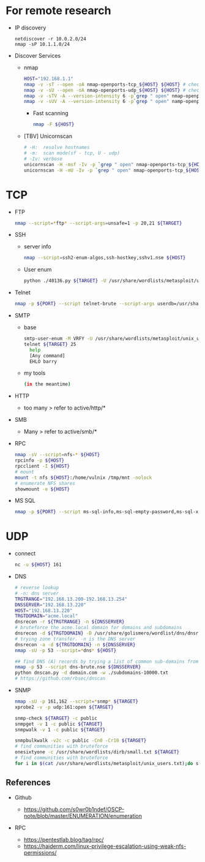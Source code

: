 # For remote research
- IP discovery
  ~~~
  netdiscover -r 10.0.2.0/24
  nmap -sP 10.1.1.0/24
  ~~~

- Discover Services
  - nmap
    ~~~sh
    HOST="192.168.1.1"
    nmap -v -sT --open -oA nmap-openports-tcp_${HOST} ${HOST} # check open ports
    nmap -v -sU --open -oA nmap-openports-udp_${HOST} ${HOST} # check open ports for udp
    nmap -v -sTV -A --version-intensity 6 -p`grep " open" nmap-openports-tcp_${HOST}.nmap | cut -d"/" -f1 | tr '\n' ',' | rev | cut -d"," -f2- | rev` -oA nmap-details-tcp_${HOST} ${HOST} # check details for tcp
    nmap -v -sUV -A --version-intensity 6 -p`grep " open" namp-openports-udp_${HOST}.nmap | cut -d"/" -f1 | tr '\n' ',' | rev | cut -d"," -f2- | rev` -oA nmap-details-udp_${HOST} ${HOST} # check details for udp
    ~~~

    - Fast scanning
      ~~~sh
      nmap -F ${HOST}
      ~~~

  - [TBV] Unicornscan
    ~~~sh
    # -H:  resolve hostnames
    # -m:  scan mode(sf - tcp, U - udp)
    # -Iv: verbose
    unicornscan -H -msf -Iv -p `grep " open" nmap-openports-tcp_${HOST}.nmap | cut -d"/" -f1 | tr '\n' ',' | rev | cut -d"," -f2- | rev` ${HOST} # tcp scan
    unicornscan -H -mU -Iv -p `grep " open" nmap-openports-tcp_${HOST}.nmap | cut -d"/" -f1 | tr '\n' ',' | rev | cut -d"," -f2- | rev` ${HOST} # tcp scan
    ~~~

# TCP
- FTP
  ~~~sh
  nmap --script=*ftp* --script-args=unsafe=1 -p 20,21 ${TARGET}
  ~~~

- SSH
  - server info
    ~~~sh
    nmap --script=ssh2-enum-algos,ssh-hostkey,sshv1.nse ${HOST}
    ~~~
  - User enum
    ~~~sh
    python ./40136.py ${TARGET} -U /usr/share/wordlists/metasploit/unix_users.txt -e --trials 5 --bytes 10
    ~~~

- Telnet
  ~~~sh
  nmap -p ${PORT} --script telnet-brute --script-args userdb=/usr/share/metasploit-framework/data/wordlists/unix_users,passdb=/usr/share/wordlists/rockyou.txt,telnet-brute.timeout=20s ${TARGET}
  ~~~

- SMTP
  - base
    ~~~sh
    smtp-user-enum -M VRFY -U /usr/share/wordlists/metasploit/unix_users.txt -t ${TARGET}
    telnet ${TARGET} 25
      help
      [Any command]
      EHLO barry
    ~~~
  - my tools
    ~~~sh
    (in the meantime)
    ~~~

- HTTP
  - too many > refer to active/http/*

- SMB
  - Many > refer to active/smb/*

- RPC
  ~~~sh
  nmap -sV --script=nfs-* ${HOST}
  rpcinfo -p ${HOST}
  rpcclient -I ${HOST}
  # mount
  mount -t nfs ${HOST}:/home/vulnix /tmp/mnt -nolock
  # enumerate NFS shares
  showmount -e ${HOST}
  ~~~

- MS SQL
  ~~~sh
  nmap -p ${PORT} --script ms-sql-info,ms-sql-empty-password,ms-sql-xp-cmdshell,ms-sql-config,ms-sql-ntlm-info,ms-sql-tables,ms-sql-hasdbaccess,ms-sql-dac,ms-sql-dump-hashes --script-args mssql.instance-port=${PORT},mssql.username=sa,mssql.password=,mssql.instance-name=MSSQLSERVER ${TARGET}
  ~~~

# UDP
- connect
  ~~~sh
  nc -u ${HOST} 161
  ~~~

- DNS
  ~~~sh
  # reverse lookup
  # -n: dns server
  TRGTRANGE="192.168.13.200-192.168.13.254"
  DNSSERVER="192.168.13.220"
  HOST="192.168.13.220"
  TRGTDOMAIN="acme.local"
  dnsrecon -r ${TRGTRANGE} -n ${DNSSERVER}
  # bruteforce the acme.local domain for domains and subdomains
  dnsrecon -d ${TRGTDOMAIN} -D /usr/share/golismero/wordlist/dns/dnsrecon.txt -t brt
  # trying zone transfer. -n is the DNS server
  dnsrecon -a -d ${TRGTDOMAIN} -n ${DNSSERVER}
  nmap -sU -p 53 --script=*dns* ${HOST}
  
  ## find DNS (A) records by trying a list of common sub-domains from a wordlist.
  nmap -p 53 --script dns-brute.nse ${DNSSERVER}
  python dnscan.py -d domain.com -w ./subdomains-10000.txt
  # https://github.com/rbsec/dnscan
  ~~~

- SNMP
  ~~~sh
  nmap -sU -p 161,162 --script=*snmp* ${TARGET}
  xprobe2 -v -p udp:161:open ${TARGET}

  snmp-check ${TARGET} -c public
  snmpget -v 1 -c public ${TARGET}
  snmpwalk -v 1 -c public ${TARGET}

  snmpbulkwalk -v2c -c public -Cn0 -Cr10 ${TARGET}
  # find communities with bruteforce
  onesixtyone -c /usr/share/wordlists/dirb/small.txt ${TARGET}
  # find communities with bruteforce
  for i in $(cat /usr/share/wordlists/metasploit/unix_users.txt);do snmpwalk -v 1 -c $i ${TARGET}; done | grep -e "Timeout"
  ~~~

## References
- Github
  - https://github.com/s0wr0b1ndef/OSCP-note/blob/master/ENUMERATION/enumeration
  
- RPC
  - https://pentestlab.blog/tag/rpc/
  - https://haiderm.com/linux-privilege-escalation-using-weak-nfs-permissions/